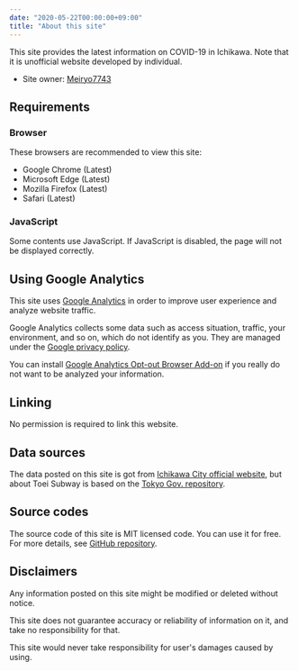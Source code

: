 ```yaml
---
date: "2020-05-22T00:00:00+09:00"
title: "About this site"
---
```


This site provides the latest information on COVID-19 in Ichikawa. Note that it is unofficial website developed by individual.

- Site owner: [Meiryo7743](https://meiryo7743.github.io/en/)

## Requirements

### Browser

These browsers are recommended to view this site:

- Google Chrome (Latest)
- Microsoft Edge (Latest)
- Mozilla Firefox (Latest)
- Safari (Latest)

### JavaScript

Some contents use JavaScript. If JavaScript is disabled, the page will not be displayed correctly.

## Using Google Analytics

This site uses [Google Analytics](https://marketingplatform.google.com/about/analytics/terms/us/) in order to improve user experience and analyze website traffic.

Google Analytics collects some data such as access situation, traffic, your environment, and so on, which do not identify as you. They are managed under the [Google privacy policy](https://policies.google.com/privacy?hl=en).

You can install [Google Analytics Opt-out Browser Add-on](https://tools.google.com/dlpage/gaoptout?hl=en) if you really do not want to be analyzed your information.

## Linking

No permission is required to link this website.

## Data sources

The data posted on this site is got from [Ichikawa City official website](https://www.city.ichikawa.lg.jp/), but about Toei Subway is based on the [Tokyo Gov. repository](https://github.com/tokyo-metropolitan-gov/covid19).

## Source codes

The source code of this site is MIT licensed code. You can use it for free. For more details, see [GitHub repository](https://github.com/Meiryo7743/COVID-19-Ichikawa).

## Disclaimers

Any information posted on this site might be modified or deleted without notice.

This site does not guarantee accuracy or reliability of information on it, and take no responsibility for that.

This site would never take responsibility for user's damages caused by using.
